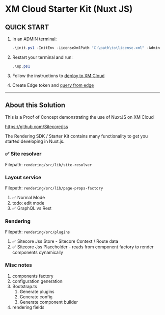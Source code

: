 # XM Cloud Starter Kit (Nuxt JS)

## QUICK START

1. In an ADMIN terminal:

    ```ps1
    .\init.ps1 -InitEnv -LicenseXmlPath "C:\path\to\license.xml" -AdminPassword "DesiredAdminPassword"
    ```

2. Restart your terminal and run:

    ```ps1
    .\up.ps1
    ```

3. Follow the instructions to [deploy to XM Cloud](#deploy-to-xmcloud)

4. Create Edge token and [query from edge](#query-edge)

*** 

## About this Solution
This is a Proof of Concept demonstrating the use of NuxtJS on XM Cloud

https://github.com/Sitecore/jss

The Rendering SDK / Starter Kit contains many functionality to get you started developing in Nuxt.js. 

### :white_check_mark: Site resolver
Filepath: `rendering/src/lib/site-resolver`

### Layout service
Filepath: `rendering/src/lib/page-props-factory`
1. :white_check_mark: Normal Mode
1. todo: edit mode
1. :white_check_mark: GraphQL vs Rest

### Rendering
Filepath: `rendering/src/plugins`
1. :white_check_mark: Sitecore Jss Store - Sitecore Context / Route data
1. :white_check_mark: Sitecore Jss Placeholder - reads from component factory to render components dynamically

### Misc notes

1. components factory
1. configuration generation
1. Bootstrap.ts
    1. Generate plugins
    1. Generate config
    1. Generate component builder
1. rendering fields
